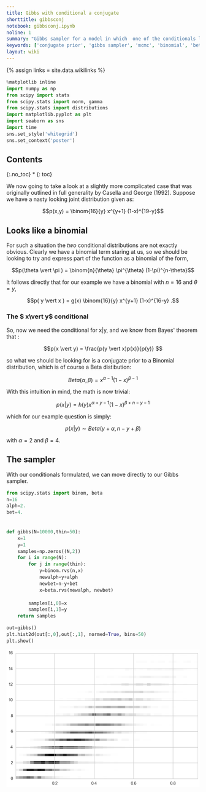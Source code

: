 ```yaml
---
title: Gibbs with conditional a conjugate
shorttitle: gibbsconj
notebook: gibbsconj.ipynb
noline: 1
summary: "Gibbs sampler for a model in which  one of the conditionals look like a distribution which is part of a conjugate pair. In this case we can use Bayes theorem to get the other conditional by multiplying the known conditional by a marginal which is the other part of the conjugate pair. Our example involves a $Binom$ conditional. Multiplying by a $Beta$ marginal leaves us with the other conditional as another $Beta$."
keywords: ['conjugate prior', 'gibbs sampler', 'mcmc', 'binomial', 'beta', 'beta-binomial']
layout: wiki
---
```

{% assign links = site.data.wikilinks %}




```python
%matplotlib inline
import numpy as np
from scipy import stats
from scipy.stats import norm, gamma
from scipy.stats import distributions
import matplotlib.pyplot as plt
import seaborn as sns
import time
sns.set_style('whitegrid')
sns.set_context('poster')
```





## Contents
{:.no_toc}
* 
{: toc}

We now going to take a look at a slightly more complicated case that was originally outlined in full generality by Casella and George (1992). Suppose we have a nasty looking joint distribution given as: 

$$p(x,y) = \binom{16}{y} x^{y+1} (1-x)^{19-y}$$

## Looks like a binomial

For such a situation the *two* conditional distributions are not exactly obvious. Clearly we have a binomial term staring at us, so we should be looking to try and express part of the function as a binomial of the form, 

$$p(\theta \vert \pi ) = \binom{n}{\theta} \pi^{\theta} (1-\pi)^{n-\theta}$$

It follows directly that for our example we have a binomial with $n=16$ and $\theta =y$, 

$$p( y \vert x ) = g(x) \binom{16}{y} x^{y+1} (1-x)^{16-y} .$$

### The  $ x\vert y$ conditional

So, now we need the conditional for x|y, and we know from Bayes' theorem that :

$$p(x \vert y) = \frac{p(y \vert x)p(x)}{p(y)} $$

so what we should be looking for is a conjugate prior to a Binomial distribution, which is of course a Beta distibution:

$$Beta(\alpha,\beta) = x^{\alpha-1}(1-x)^{\beta-1}$$

With this intuition in mind, the math is now trivial:

$$p(x \vert y) = h(y) x^{\alpha + y - 1}(1-x)^{\beta + n - y -1}$$

which for our example question is simply:

$$p(x \vert y) \sim Beta(y+\alpha,n-y+\beta)$$

with $\alpha=2$ and $\beta=4$.

## The sampler

With our conditionals formulated, we can move directly to our Gibbs sampler.



```python
from scipy.stats import binom, beta
n=16
alph=2.
bet=4.


def gibbs(N=10000,thin=50):
    x=1
    y=1
    samples=np.zeros((N,2))
    for i in range(N):
        for j in range(thin):
            y=binom.rvs(n,x)
            newalph=y+alph
            newbet=n-y+bet
            x=beta.rvs(newalph, newbet)
          
        samples[i,0]=x
        samples[i,1]=y
    return samples
```




```python
out=gibbs()
plt.hist2d(out[:,0],out[:,1], normed=True, bins=50)
plt.show()
```



![png](gibbsconj_files/gibbsconj_12_0.png)


